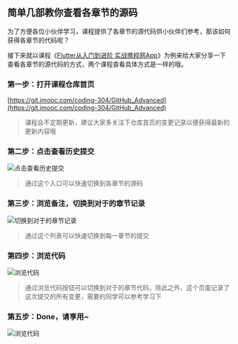 ## 简单几部教你查看各章节的源码
为了方便各位小伙伴学习，课程提供了各章节的源代码供小伙伴们参考，那该如何获得各章节的代码呢？

接下来就以课程《[Flutter从入门到进阶 实战携程网App](https://coding.imooc.com/class/321.html)》为例来给大家分享一下查看各章节的源代码的方式，两个课程查看具体方式是一样的哦。

### 第一步：打开课程仓库首页

[https://git.imooc.com/coding-304/GitHub_Advanced](https://git.imooc.com/coding-304/GitHub_Advanced)

>课程会不定期更新，建议大家多关注下仓库首页的变更记录以便获得最新的更新内容哦

### 第二步：点击查看历史提交

![点击查看历史提交](http://www.devio.org/io/flutter_app/img/blog/open-code-history.jpg)

>通过这个入口可以快速切换到各章节的源码

### 第三步：浏览备注，切换到对于的章节记录

![切换到对于的章节记录](http://www.devio.org/io/flutter_app/img/blog/open-code-list.jpg)

>通过这个列表可以快速切换到每一章节的提交


### 第四步：浏览代码

![浏览代码](http://www.devio.org/io/flutter_app/img/blog/open-code-browse.jpg)

>通过浏览代码按钮可以切换到对于的章节代码，除此之外，这个页面记录了这次提交的所有变更，需要的同学可以参考学习下

### 第五步：Done，请享用~

![浏览代码](http://www.devio.org/io/flutter_app/img/blog/open-code-browse-done.jpg)
